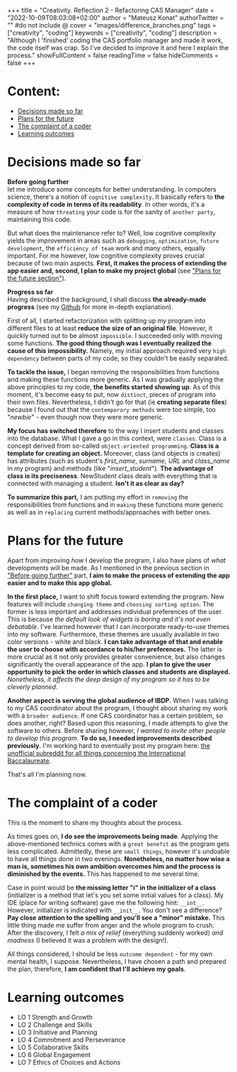 +++
title = "Creativity. Reflection 2 -  Refactoring CAS Manager"
date = "2022-10-09T08:03:08+02:00"
author = "Mateusz Konat"
authorTwitter = "" #do not include @
cover = "images/difference_branches.png"
tags = ["creativity", "coding"]
keywords = ["creativity", "coding"]
description = "Although I 'finished' coding the CAS portfolio manager and made it work, the code itself was crap. So I've decided to improve it and here I explain the process."
showFullContent = false
readingTime = false
hideComments = false
+++

# Content:
- [Decisions made so far](#decisions-made-so-far)
- [Plans for the future](#the-complaint-of-a-coder)
- [The complaint of a coder](#the-complaint-of-a-coder)
- [Learning outcomes](#learning-outcomes)

# Decisions made so far
**Before going further**<br>
let me introduce some concepts for better understanding. In computers science, there's a notion of `cognitive complexity`. It basically refers to **the complexity of code in terms of its readability**. In other words, it's a measure of how `threating` your code is for the sanity of `another party`, maintaining this code. 

But what does the maintenance refer to? Well, low cognitive complexity yields the improvement in areas such as `debugging`, `optimization`, `future development`, the `efficiency of team` work and many others, equally important. For me however, low cognitive complexity proves crucial because of two main aspects. **First, it makes the process of extending the app easier and, second, I plan to make my project global** (see ["Plans for the future section"](#plans-for-the-future)).

**Progress so far**<br>
Having described the background, I shall discuss **the already-made progress** (see my [Github](https://github.com/undeMalum/CAS-manager) for more in-depth explanation). 

First of all, I started refactorization with splitting up my program into different files to at least **reduce the size of an original file**. However, it quickly turned out to be almost `impossible`. I succeeded only with moving some functions. **The good thing though was I eventually realized the cause of this impossibility.** Namely, my initial approach required very `high dependency` between parts of my code, so they couldn't be easily separated.

**To tackle the issue,** I began removing the responsibilities from functions and making these functions more generic. As I was gradually applying the above principles to my code, **the benefits started showing up**. As of this moment, it's become easy to put, now `distinct`, pieces of program into their own files. Nevertheless, I didn't go for that (ie **creating separate files**) because I found out that the `contemporary methods` were too simple, too "_newbie_" - even though now they were more generic.

**My focus has switched therefore** to the way I insert students and classes into the database. What I gave a go in this context, were `classes`. Class is a concept derived from so-called `object-oriented programming`. **Class is a template for creating an object.** Moreover, class (and objects is creates) has attributes (such as student's *first_name*, *surname*, *URL* and *class_name* in my program) and methods (like "*insert_student*"). **The advantage of class is its preciseness**. NewStudent class deals with everything that is connected with managing a student. **Isn't it as clear as day?**

**To summarize this part,** I am putting my effort in `removing` the responsibilities from functions and in `making` these functions more generic as well as in `replacing` current methods/approaches with better ones.

# Plans for the future
Apart from improving _how_ I develop the program, I also have plans of _what_ developments will be made. As I mentioned in the previous section in ["Before going further"](#decisions-made-so-far) part, **I aim to make the process of extending the app easier and to make this app global.** 

**In the first place,** I want to shift focus toward extending the program. New features will include `changing theme` and `choosing sorting option`. The former is less important and addresses individual preferences of the user. This is because _the default look of widgets is boring and it's not even debatable_. I've learned however that I can incorporate ready-to-use themes into my software. Furthermore, these themes are usually available in two color versions - white and black. **I can take advantage of that and enable the user to choose with accordance to his/her preferences.** The latter is more crucial as it not only provides greater convenience, but also changes significantly the overall appearance of the app. **I plan to give the user opportunity to pick the order in which classes and students are displayed.** _Nonetheless, it affects the deep design of my program so it has to be cleverly planned_.

**Another aspect is serving the global audience of IBDP.** When I was talking to my CAS coordinator about the program, I thought about sharing my work with a `broader audience`. If one CAS coordinator has a certain problem, so does another, right? Based upon this reasoning, I made attempts to give the software to others. Before sharing however, _I wanted to invite other people to develop this program_. **To do so, I needed improvements described previously.** I'm working hard to eventually post my program here: [the unofficial subreddit for all things concerning the International Baccalaureate](https://www.reddit.com/r/IBO/).

That's all I'm planning now.

# The complaint of a coder
This is the moment to share my thoughts about the process.

As times goes on, **I do see the improvements being made**. Applying the above-mentioned technics comes with a `great benefit` as the program gets less complicated. Admittedly, these are `small things`, however it's undoable to have all things done in two evenings. **Nonetheless, no matter how wise a man is, sometimes his own ambition overcomes him and the process is diminished by the events.** This has happened to me several time. 

Case in point would be **the missing letter "i" in the initializer of a class** (initializer is a method that let's you set some initial values for a class). My IDE (place for writing software) gave me the following hint: `__int__`. However, initializer is indicated with `__init__`. You don't see a difference? **Pay close attention to the spelling and you'll see a "minor" mistake.** This little thing made me suffer from anger and the whole program to crush. After the discovery, I felt _a mix of relief_ (everything suddenly worked) _and madness_ (I believed it was a problem with the design!).

All things considered, I should be less `outcome dependent` - for my own mental health, I suppose. Nevertheless, I have chosen a path and prepared the plan, therefore, **I am confident that I'll achieve my goals**.

# Learning outcomes
- LO 1 Strength and Growth
- LO 2 Challenge and Skills
- LO 3 Initiative and Planning
- LO 4 Commitment and Perseverance
- LO 5 Collaborative Skills
- LO 6 Global Engagement
- LO 7 Ethics of Choices and Actions
